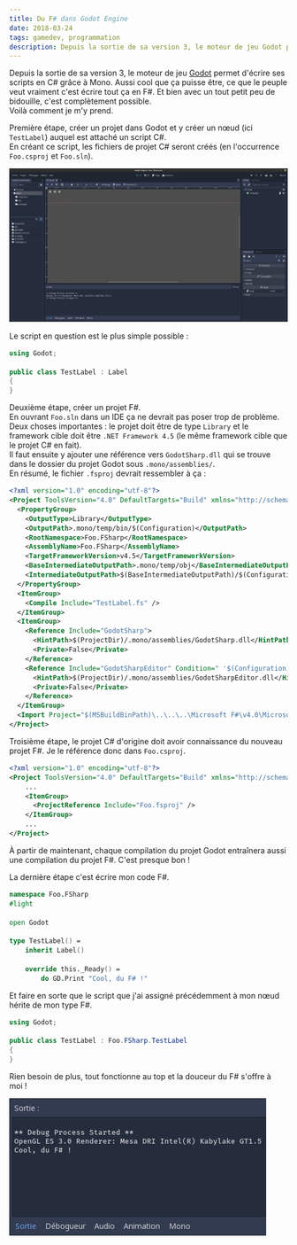```yaml
---
title: Du F# dans Godot Engine
date: 2018-03-24
tags: gamedev, programmation
description: Depuis la sortie de sa version 3, le moteur de jeu Godot permet d'écrire ses scripts en C#. Mais ce qu'on veut vraiment c'est écrire du F#.
---
```


Depuis la sortie de sa version 3, le moteur de jeu [Godot](https://www.godotengine.org/) permet d'écrire ses scripts en C# grâce à Mono. Aussi cool que ça puisse être, ce que le peuple veut vraiment c'est écrire tout ça en F#. Et bien avec un tout petit peu de bidouille, c'est complètement possible.  
Voilà comment je m'y prend.

<!--more-->

Première étape, créer un projet dans Godot et y créer un nœud (ici `TestLabel`) auquel est attaché un script C#.  
En créant ce script, les fichiers de projet C# seront créés (en l'occurrence `Foo.csproj` et `Foo.sln`).

![](/content/blog/2018/03/godot-1.jpg)

Le script en question est le plus simple possible&nbsp;:

```C#
using Godot;

public class TestLabel : Label
{
}
```

Deuxième étape, créer un projet F#.  
En ouvrant `Foo.sln` dans un IDE ça ne devrait pas poser trop de problème. Deux choses importantes&nbsp;: le projet doit être de type `Library` et le framework cible doit être `.NET Framework 4.5` (le même framework cible que le projet C# en fait).  
Il faut ensuite y ajouter une référence vers `GodotSharp.dll` qui se trouve dans le dossier du projet Godot sous `.mono/assemblies/`.  
En résumé, le fichier `.fsproj` devrait ressembler à ça&nbsp;:

```xml
<?xml version="1.0" encoding="utf-8"?>
<Project ToolsVersion="4.0" DefaultTargets="Build" xmlns="http://schemas.microsoft.com/developer/msbuild/2003">
  <PropertyGroup>
    <OutputType>Library</OutputType>
    <OutputPath>.mono/temp/bin/$(Configuration)</OutputPath>
    <RootNamespace>Foo.FSharp</RootNamespace>
    <AssemblyName>Foo.FSharp</AssemblyName>
    <TargetFrameworkVersion>v4.5</TargetFrameworkVersion>
    <BaseIntermediateOutputPath>.mono/temp/obj</BaseIntermediateOutputPath>
    <IntermediateOutputPath>$(BaseIntermediateOutputPath)/$(Configuration)</IntermediateOutputPath>
  </PropertyGroup>
  <ItemGroup>
    <Compile Include="TestLabel.fs" />
  </ItemGroup>
  <ItemGroup>
    <Reference Include="GodotSharp">
      <HintPath>$(ProjectDir)/.mono/assemblies/GodotSharp.dll</HintPath>
      <Private>False</Private>
    </Reference>
    <Reference Include="GodotSharpEditor" Condition=" '$(Configuration)' == 'Tools' ">
      <HintPath>$(ProjectDir)/.mono/assemblies/GodotSharpEditor.dll</HintPath>
      <Private>False</Private>
    </Reference>
  </ItemGroup>
  <Import Project="$(MSBuildBinPath)\..\..\..\Microsoft F#\v4.0\Microsoft.FSharp.Targets" />
</Project>
```

Troisième étape, le projet C# d'origine doit avoir connaissance du nouveau projet F#. Je le référence donc dans `Foo.csproj`.

```xml
<?xml version="1.0" encoding="utf-8"?>
<Project ToolsVersion="4.0" DefaultTargets="Build" xmlns="http://schemas.microsoft.com/developer/msbuild/2003">
    ...
    <ItemGroup>
      <ProjectReference Include="Foo.fsproj" />
    </ItemGroup>
    ...
</Project>
```

À partir de maintenant, chaque compilation du projet Godot entraînera aussi une compilation du projet F#. C'est presque bon&nbsp;!  

La dernière étape c'est écrire mon code F#.

```Fsharp
namespace Foo.FSharp
#light

open Godot

type TestLabel() =
    inherit Label()

    override this._Ready() =
        do GD.Print "Cool, du F# !"
```

Et faire en sorte que le script que j'ai assigné précédemment à mon nœud hérite de mon type F#.

```C#
using Godot;

public class TestLabel : Foo.FSharp.TestLabel
{
}
```

Rien besoin de plus, tout fonctionne au top et la douceur du F# s'offre à moi&nbsp;!

![](/content/blog/2018/03/godot-2.jpg)
